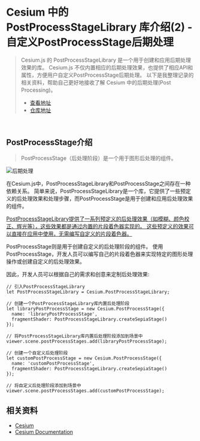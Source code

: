 # Cesium 中的 PostProcessStageLibrary 库介绍(2) - 自定义PostProcessStage后期处理

> Cesium.js 的 PostProcessStageLibrary 是一个用于创建和应用后期处理效果的库。
> Cesium.js 不仅内置相应的后期处理效果，也提供了相应API和属性，方便用户自定义PostProcessStage后期处理。
> 以下是我整理记录的相关资料，帮助自己更好地接收了解 Cesium 中的后期处理(Post Processing)。
> 
> - [查看地址](https://cesium-custom-post-process.vercel.app/)
> - [仓库地址](https://github.com/WaterSeeding/CesiumCustomPostProcess)

<br />

## PostProcessStage介绍

> PostProcessStage（后处理阶段）是一个用于图形后处理的组件。

![后期处理](./Cesium场景的PostProcessStageLibrary/1.gif)

在Cesium.js中，PostProcessStageLibrary和PostProcessStage之间存在一种依赖关系。
简单来说，PostProcessStageLibrary是一个库，它提供了一些预定义的后处理效果和处理步骤，而PostProcessStage是用于创建和应用后处理效果的组件。

[PostProcessStageLibrary提供了一系列预定义的后处理效果（如模糊、颜色校正、辉光等），这些效果都是通过内置的片段着色器实现的。
这些预定义的效果可以直接在应用中使用，无需编写自定义的片段着色器。](https://juejin.cn/post/7267091417029476413)

PostProcessStage则是用于创建自定义的后处理阶段的组件。
使用PostProcessStage，开发人员可以编写自己的片段着色器来实现特定的图形处理操作或创建自定义的后处理效果。

因此，开发人员可以根据自己的需求和创意来定制后处理效果:

```tsx
// 引入PostProcessStageLibrary
let PostProcessStageLibrary = Cesium.PostProcessStageLibrary;

// 创建一个PostProcessStageLibrary库内置后处理阶段
let libraryPostProcessStage = new Cesium.PostProcessStage({
  name: 'libraryPostProcessStage',
  fragmentShader: PostProcessStageLibrary.createSepiaStage()
});

// 将PostProcessStageLibrary库内置后处理阶段添加到场景中
viewer.scene.postProcessStages.add(libraryPostProcessStage);

// 创建一个自定义后处理阶段
let customPostProcessStage = new Cesium.PostProcessStage({
  name: 'customPostProcessStage',
  fragmentShader: PostProcessStageLibrary.createSepiaStage()
});

// 将自定义后处理阶段添加到场景中
viewer.scene.postProcessStages.add(customPostProcessStage);
```

## 相关资料

- [Cesium](https://cesium.com/)
- [Cesium Documentation](https://cesium.com/docs/)
